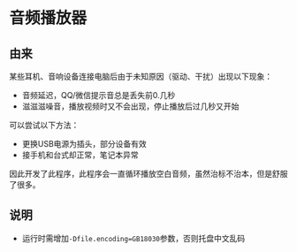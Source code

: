 # 音频播放器

## 由来
某些耳机、音响设备连接电脑后由于未知原因（驱动、干扰）出现以下现象：
* 音频延迟，QQ/微信提示音总是丢失前0.几秒
* 滋滋滋噪音，播放视频时又不会出现，停止播放后过几秒又开始

可以尝试以下方法：

* 更换USB电源为插头，部分设备有效
* 接手机和台式却正常，笔记本异常

因此开发了此程序，此程序会一直循环播放空白音频，虽然治标不治本，但是舒服了很多。

## 说明
* 运行时需增加`-Dfile.encoding=GB18030`参数，否则托盘中文乱码